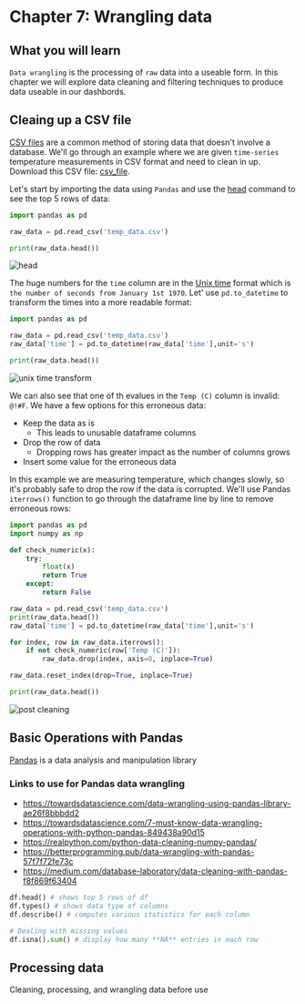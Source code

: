 # Chapter 7: Wrangling data

## What you will learn
`Data wrangling` is the processing of `raw` data into a useable form. In this chapter we will explore data cleaning and filtering techniques to produce data useable in our dashbords.

## Cleaing up a CSV file
[CSV files](https://www.howtogeek.com/348960/what-is-a-csv-file-and-how-do-i-open-it/) are a common method of storing data that doesn't involve a database.  We'll go through an example where we are given `time-series` temperature measurements in CSV format and need to clean in up.  Download this CSV file:
[csv_file](./ch7_files/temp_data).

Let's start by importing the data using `Pandas` and use the [head](https://pandas.pydata.org/docs/reference/api/pandas.DataFrame.head.html) command to see the top 5 rows of data:
```python
import pandas as pd

raw_data = pd.read_csv('temp_data.csv')

print(raw_data.head())
```
![head](./ch7_files/df_head.png)

The huge numbers for the `time` column are in the [Unix time](https://en.wikipedia.org/wiki/Unix_time) format which is `the number of seconds from January 1st 1970`. Let' use `pd.to_datetime` to transform the times into a more readable format:

```python
import pandas as pd

raw_data = pd.read_csv('temp_data.csv')
raw_data['time'] = pd.to_datetime(raw_data['time'],unit='s')

print(raw_data.head()) 
```
![unix time transform](./ch7_files/unix_transform.png)

We can also see that one of th evalues in the `Temp (C)` column is invalid: `@!#F`.  We have a few options for this erroneous data:
- Keep the data as is
  - This leads to unusable dataframe columns
- Drop the row of data
  - Dropping rows has greater impact as the number of columns grows
- Insert some value for the erroneous data


In this example we are measuring temperature, which changes slowly, so it's probably safe to drop the row if the data is corrupted.  We'll use Pandas `iterrows()` function to go through the dataframe line by line to remove erroneous rows:

```python
import pandas as pd
import numpy as np

def check_numeric(x):
    try:
        float(x)
        return True
    except:
        return False

raw_data = pd.read_csv('temp_data.csv')
print(raw_data.head())
raw_data['time'] = pd.to_datetime(raw_data['time'],unit='s')

for index, row in raw_data.iterrows():
    if not check_numeric(row['Temp (C)']):
        raw_data.drop(index, axis=0, inplace=True)

raw_data.reset_index(drop=True, inplace=True)

print(raw_data.head())
```
![post cleaning](./ch7_files/post_clean.png)


## Basic Operations with Pandas

[Pandas](https://pandas.pydata.org/) is a data analysis and manipulation library

### Links to use for Pandas data wrangling
- https://towardsdatascience.com/data-wrangling-using-pandas-library-ae26f8bbbdd2
- https://towardsdatascience.com/7-must-know-data-wrangling-operations-with-python-pandas-849438a90d15
- https://realpython.com/python-data-cleaning-numpy-pandas/
- https://betterprogramming.pub/data-wrangling-with-pandas-57f7f72fe73c
- https://medium.com/database-laboratory/data-cleaning-with-pandas-f8f869f63404
```python
df.head() # shows top 5 rows of df
df.types() # shows data type of columns
df.describe() # computes various statistics for each column

# Dealing with missing values
df.isna().sum() # display how many **NA** entries in each row

```

## Processing data

Cleaning, processing, and wrangling data before use
